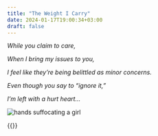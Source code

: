 ```yaml
---
title: "The Weight I Carry"
date: 2024-01-17T19:00:34+03:00
draft: false
---
```


*While you claim to care,*

*When I bring my issues to you,*

*I feel like they’re being belittled as minor concerns.*

*Even though you say to “ignore it,”*

*I’m left with a hurt heart…*

![hands suffocating a girl](/images/the_weight_i_carry.png)

{{<mini-toc>}}
